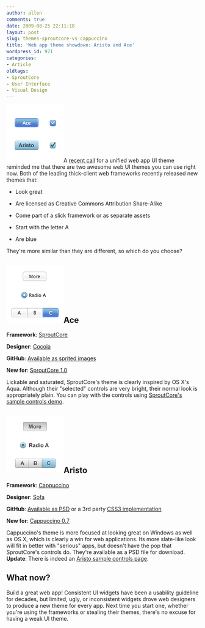 ```yaml
---
author: allen
comments: true
date: 2009-08-25 22:11:18
layout: post
slug: themes-sproutcore-vs-cappuccino
title: 'Web app theme showdown: Aristo and Ace'
wordpress_id: 971
categories:
- Article
oldtags:
- SproutCore
- User Interface
- Visual Design
---
```


![Some lickably good UI elements. Ace tastes like sour raspberry.](/images/wp-uploads/2009/08/ace-aristo.png)A [recent call](http://www.usabilitypost.com/2009/08/24/unified-set-of-styles-for-web-interfaces/) for a unified web app UI theme reminded me that there are two awesome web UI themes you can use right now. Both of the leading thick-client web frameworks recently released new themes that:



* Look great

* Are licensed as Creative Commons Attribution Share-Alike

* Come part of a slick framework or as separate assets

* Start with the letter A

* Are blue


They're more similar than they are different, so which do you choose?


## ![SproutCore's Ace theme.](/images/wp-uploads/2009/08/ace1.png)Ace


**Framework**: [SproutCore](http://www.sproutcore.com/)

**Designer**: [Cocoia](http://www.cocoia.com/)

**GitHub**: [Available as sprited images](http://github.com/sproutit/sproutcore/tree/master/themes/standard_theme)

**New for**: [SproutCore 1.0](http://blog.sproutcore.com/post/147444894/introducing-ace)

Lickable and saturated, SproutCore's theme is clearly inspired by OS X's Aqua. Although their "selected" controls are very bright, their normal look is appropriately plain. You can play with the controls using [SproutCore's sample controls demo](http://demo.sproutcore.com/sample_controls/).


## ![Cappuccino's Aristo theme.](/images/wp-uploads/2009/08/aristo1.png)Aristo


**Framework**: [Cappuccino](http://cappuccino.org/)

**Designer**: [Sofa](http://www.madebysofa.com/)

**GitHub**: [Available as PSD](http://github.com/280north/aristo/tree/master) or a 3rd party [CSS3 implementation](http://github.com/maccman/aristo/tree/master)

**New for**: [Cappuccino 0.7](http://cappuccino.org/discuss/2009/05/20/cappuccino-07-now-available/)

Cappuccino's theme is more focused at looking great on Windows as well as OS X, which is clearly a win for web applications. Its more slate-like look will fit in better with "serious" apps, but doesn't have the pop that SproutCore's controls do. They're available as a PSD file for download. **Update**: There is indeed an [Aristo sample controls page](http://cappuccino.org/aristo/showcase/).


## What now?


Build a great web app! Consistent UI widgets have been a usability guideline for decades, but limited, ugly, or inconsistent widgets drove web designers to produce a new theme for every app. Next time you start one, whether you're using the frameworks or stealing their themes, there's no excuse for having a weak UI theme.
